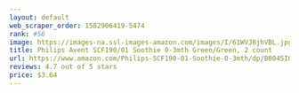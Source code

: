 ```yaml
---
layout: default 
﻿web_scraper_order: 1582906419-5474
rank: #56
image: https://images-na.ssl-images-amazon.com/images/I/61WVJ8jhVBL.jpg
title: Philips Avent SCF190/01 Soothie 0-3mth Green/Green, 2 count
url: https://www.amazon.com/Philips-SCF190-01-Soothie-0-3mth/dp/B0045I6IAO/ref=zg_mw_baby-products_56?_encoding=UTF8&psc=1&refRID=DDWM5Y6YAF3RS98T1NAA
reviews: 4.7 out of 5 stars
price: $3.64 
---
```

